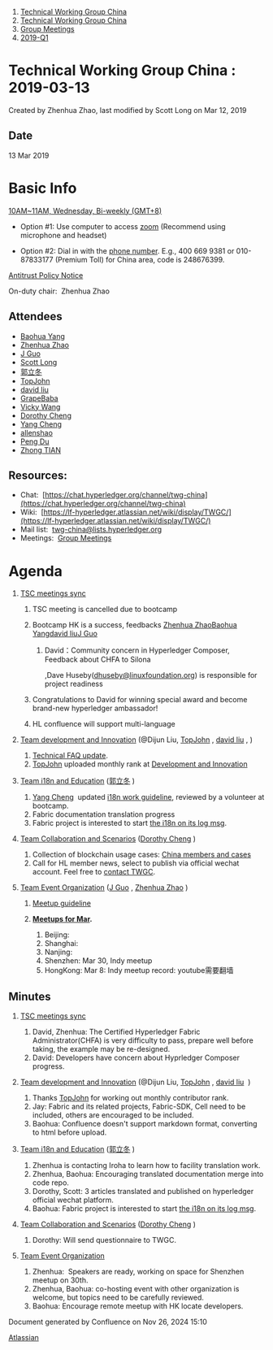 1. [Technical Working Group China](index.html)
2. [Technical Working Group China](Technical-Working-Group-China_22151170.html)
3. [Group Meetings](Group-Meetings_22151180.html)
4. [2019-Q1](2019-Q1_22151184.html)

# Technical Working Group China : 2019-03-13

Created by Zhenhua Zhao, last modified by Scott Long on Mar 12, 2019

## Date

13 Mar 2019 

# Basic Info

[10AM~11AM, Wednesday, Bi-weekly (GMT+8)](https://lf-hyperledger.atlassian.net/wiki/download/attachments/22151180/twg-china_biweekly_invite.ics?version=1&modificationDate=1549875211000&api=v2)

- Option #1: Use computer to access [zoom](https://zoom.us/my/hyperledger.community "https://zoom.us/my/hyperledger.community") (Recommend using microphone and headset)

<!--THE END-->

- Option #2: Dial in with the [phone number](https://zoom.us/zoomconference?m=mTUdEBuT33gjEcR54Rqsi1KmFyNgSLYP). E.g., 400 669 9381 or 010-87833177 (Premium Toll) for China area, code is 248676399.

[Antitrust Policy Notice](https://docs.google.com/presentation/d/1punUCr0mSZT9gMKCs3vCYqbWbjeS_RG-18ZrhkfwoYc/edit?ts=5a14dfdf)

On-duty chair:  Zhenhua Zhao

## Attendees

- [Baohua Yang](https://lf-hyperledger.atlassian.net/wiki/people/557058:17d87dbf-05fe-4c1b-84cf-fd69f7fcbb20?ref=confluence)
- [Zhenhua Zhao](https://lf-hyperledger.atlassian.net/wiki/people/5da669613c95d00c3c649d6e?ref=confluence)
- [J Guo](https://lf-hyperledger.atlassian.net/wiki/people/70121:6a297646-8eaf-48bb-afd9-76ce748a10eb?ref=confluence)
- [Scott Long](https://lf-hyperledger.atlassian.net/wiki/people/712020:d1bf34a5-5759-4945-8433-6da36f1c6870?ref=confluence)
- [郭立冬](https://lf-hyperledger.atlassian.net/wiki/people/6183eb45bcb574006810d17f?ref=confluence)
- [TopJohn](https://lf-hyperledger.atlassian.net/wiki/people/5b417eec10d57114135ec9aa?ref=confluence)
- [david liu](https://lf-hyperledger.atlassian.net/wiki/people/557058:ccdd3d2a-7f2a-4159-a2f2-de5fc7776831?ref=confluence)
- [GrapeBaba](https://lf-hyperledger.atlassian.net/wiki/people/70121:9d3e098c-7104-4922-a304-f5a035cd60ad?ref=confluence)
- [Vicky Wang](https://lf-hyperledger.atlassian.net/wiki/people/712020:10c2fd9c-adc0-4de7-a1cf-1130c6b6f884?ref=confluence)
- [Dorothy Cheng](https://lf-hyperledger.atlassian.net/wiki/people/712020:7e5a518b-9be6-4b40-8450-a804ca93647a?ref=confluence)
- [Yang Cheng](https://lf-hyperledger.atlassian.net/wiki/people/712020:4461a0ca-7fe6-4b0c-9a5e-2eb1d121e60a?ref=confluence)
- [allenshao](https://lf-hyperledger.atlassian.net/wiki/people/70121:94959fcf-c3bb-4ec7-98c8-cd9ecf26db53?ref=confluence)
- [Peng Du](https://lf-hyperledger.atlassian.net/wiki/people/712020:40cfa3db-3ae0-4442-b843-16a107ce7b9f?ref=confluence)
- [Zhong TIAN](https://lf-hyperledger.atlassian.net/wiki/people/712020:06406a66-3abd-4413-a630-71b09146c902?ref=confluence)

## Resources:

- Chat:  [https://chat.hyperledger.org/channel/twg-china](https://chat.hyperledger.org/channel/twg-china)
- Wiki:  [https://lf-hyperledger.atlassian.net/wiki/display/TWGC/](https://lf-hyperledger.atlassian.net/wiki/display/TWGC/)
- Mail list:  [twg-china@lists.hyperledger.org](mailto:twg-china@lists.hyperledger.org)
- Meetings:  [Group Meetings](Group-Meetings_22151180.html)

# Agenda

1. [TSC meetings sync](https://lists.hyperledger.org/g/tsc "https://lists.hyperledger.org/g/tsc")
   
   1. TSC meeting is cancelled due to bootcamp
   2. Bootcamp HK is a success, feedbacks [Zhenhua Zhao](https://lf-hyperledger.atlassian.net/wiki/people/5da669613c95d00c3c649d6e?ref=confluence)[Baohua Yang](https://lf-hyperledger.atlassian.net/wiki/people/557058:17d87dbf-05fe-4c1b-84cf-fd69f7fcbb20?ref=confluence)[david liu](https://lf-hyperledger.atlassian.net/wiki/people/557058:ccdd3d2a-7f2a-4159-a2f2-de5fc7776831?ref=confluence)[J Guo](https://lf-hyperledger.atlassian.net/wiki/people/70121:6a297646-8eaf-48bb-afd9-76ce748a10eb?ref=confluence)
      
      1. David：Community concern in Hyperledger Composer, Feedback about CHFA to Silona
         
         ,Dave Huseby([dhuseby@linuxfoundation.org](mailto:dhuseby@linuxfoundation.org)) is responsible for project readiness
   3. Congratulations to David for winning special award and become brand-new hyperledger ambassador!
   4. HL confluence will support multi-language
2. [Team development and Innovation](https://lf-hyperledger.atlassian.net/wiki/display/TWGC//Development+and+Innovation) (@Dijun Liu, [TopJohn](https://lf-hyperledger.atlassian.net/wiki/people/5b417eec10d57114135ec9aa?ref=confluence) , [david liu](https://lf-hyperledger.atlassian.net/wiki/people/557058:ccdd3d2a-7f2a-4159-a2f2-de5fc7776831?ref=confluence) , )
   
   1. [Technical FAQ update](https://lf-hyperledger.atlassian.net/wiki/display/TWGC//FAQ).
   2. [TopJohn](https://lf-hyperledger.atlassian.net/wiki/people/5b417eec10d57114135ec9aa?ref=confluence) uploaded monthly rank at [Development and Innovation](Development-and-Innovation_22151239.html)
3. [Team i18n and Education](https://lf-hyperledger.atlassian.net/wiki/display/TWGC//i18n+and+Education) ([郭立冬](https://lf-hyperledger.atlassian.net/wiki/people/6183eb45bcb574006810d17f?ref=confluence) )
   
   1. [Yang Cheng](https://lf-hyperledger.atlassian.net/wiki/people/712020:4461a0ca-7fe6-4b0c-9a5e-2eb1d121e60a?ref=confluence)  updated [i18n work guideline](https://wiki-archive.hyperledger.org/groups/twgc/team_ie/guideline "groups:twgc:team_ie:guideline"), reviewed by a volunteer at bootcamp.
   2. Fabric documentation translation progress
   3. Fabric project is interested to start [the i18n on its log msg](https://jira.hyperledger.org/browse/FAB-14302).
4. [Team Collaboration and Scenarios](https://lf-hyperledger.atlassian.net/wiki/display/TWGC//Collaborations+and+Scenarios) ([Dorothy Cheng](https://lf-hyperledger.atlassian.net/wiki/people/712020:7e5a518b-9be6-4b40-8450-a804ca93647a?ref=confluence) )
   
   1. Collection of blockchain usage cases: [China members and cases](https://wiki.hyperledger.org/groups/twgc/team_cs "https://wiki.hyperledger.org/groups/twgc/team_cs")
   2. Call for HL member news, select to publish via official wechat account. Feel free to [contact TWGC](mailto:twg-china@lists.hyperledger.org).
5. [Team Event Organization](https://lf-hyperledger.atlassian.net/wiki/display/TWGC//Events+Organization) ([J Guo](https://lf-hyperledger.atlassian.net/wiki/people/70121:6a297646-8eaf-48bb-afd9-76ce748a10eb?ref=confluence) , [Zhenhua Zhao](https://lf-hyperledger.atlassian.net/wiki/people/5da669613c95d00c3c649d6e?ref=confluence) )
   
   1. [Meetup guideline](https://wiki-archive.hyperledger.org/groups/twgc/events/guideline "groups:twgc:events:guideline")
   2. **[Meetups for Mar](https://lf-hyperledger.atlassian.net/wiki/display/TWGC//Events+Organization).**
      
      1. Beijing:
      2. Shanghai:
      3. Nanjing:
      4. Shenzhen: Mar 30, Indy meetup
      5. HongKong: Mar 8: Indy meetup record: youtube需要翻墙

## Minutes

1. [TSC meetings sync](https://lists.hyperledger.org/g/tsc "https://lists.hyperledger.org/g/tsc")
   
   1. David, Zhenhua: The Certified Hyperledger Fabric Administrator(CHFA) is very difficulty to pass, prepare well before taking, the example may be re-designed.
   2. David: Developers have concern about Hyprledger Composer progress.
2. [Team development and Innovation](https://lf-hyperledger.atlassian.net/wiki/display/TWGC//Development+and+Innovation) (@Dijun Liu, [TopJohn](https://lf-hyperledger.atlassian.net/wiki/people/5b417eec10d57114135ec9aa?ref=confluence) , [david liu](https://lf-hyperledger.atlassian.net/wiki/people/557058:ccdd3d2a-7f2a-4159-a2f2-de5fc7776831?ref=confluence)  )
   
   1. Thanks [TopJohn](https://lf-hyperledger.atlassian.net/wiki/people/5b417eec10d57114135ec9aa?ref=confluence) for working out monthly contributor rank.
   2. Jay: Fabric and its related projects, Fabric-SDK, Cell need to be included, others are encouraged to be included.
   3. Baohua: Confluence doesn't support markdown format, converting to html before upload.
3. [Team i18n and Education](https://lf-hyperledger.atlassian.net/wiki/display/TWGC//i18n+and+Education) ([郭立冬](https://lf-hyperledger.atlassian.net/wiki/people/6183eb45bcb574006810d17f?ref=confluence) )
   
   1. Zhenhua is contacting Iroha to learn how to facility translation work.
   2. Zhenhua, Baohua: Encouraging translated documentation merge into code repo.
   3. Dorothy, Scott: 3 articles translated and published on hyperledger official wechat platform.
   4. Baohua: Fabric project is interested to start [the i18n on its log msg](https://jira.hyperledger.org/browse/FAB-14302).
4. [Team Collaboration and Scenarios](https://lf-hyperledger.atlassian.net/wiki/display/TWGC//Collaborations+and+Scenarios) ([Dorothy Cheng](https://lf-hyperledger.atlassian.net/wiki/people/712020:7e5a518b-9be6-4b40-8450-a804ca93647a?ref=confluence) )
   
   1. Dorothy: Will send questionnaire to TWGC.
5. [Team Event Organization](https://lf-hyperledger.atlassian.net/wiki/display/TWGC//Events+Organization)
   
   1. Zhenhua:  Speakers are ready, working on space for Shenzhen meetup on 30th.
   2. Zhenhua, Baohua: co-hosting event with other organization is welcome, but topics need to be carefully reviewed.
   3. Baohua: Encourage remote meetup with HK locate developers.

Document generated by Confluence on Nov 26, 2024 15:10

[Atlassian](http://www.atlassian.com/)
